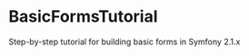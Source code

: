 BasicFormsTutorial
==================

Step-by-step tutorial for building basic forms in Symfony 2.1.x